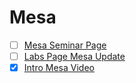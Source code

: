 # Mesa
- [ ] [Mesa Seminar Page](https://canvas.sussex.ac.uk/courses/31028/pages/the-coevolution-game?module_item_id=1492613)
- [ ] [Labs Page Mesa Update](https://canvas.sussex.ac.uk/courses/31028/pages/main-labs-page?module_item_id=1496975)
- [x] [Intro Mesa Video](https://sussex.cloud.panopto.eu/Panopto/Pages/Viewer.aspx?id=934ca0eb-2901-4c54-8e72-b289007fa5e5)

